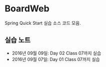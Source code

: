 BoardWeb
=======
Spring Quick Start 실습 소스 코드 모음.

실습 노트
-----------
* 2016년 09월 09일: Day 02 Class 07까지 실습
* 2016년 09월 07일: Day 01 Class 07까지 실습


